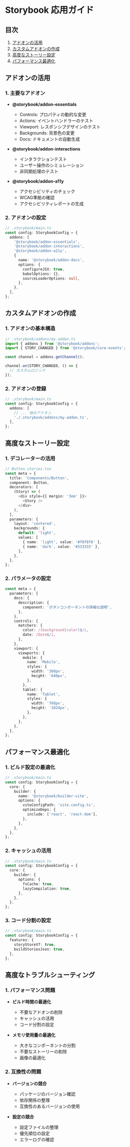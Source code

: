 # Storybook 応用ガイド

## 目次
1. [アドオンの活用](#アドオンの活用)
2. [カスタムアドオンの作成](#カスタムアドオンの作成)
3. [高度なストーリー設定](#高度なストーリー設定)
4. [パフォーマンス最適化](#パフォーマンス最適化)

## アドオンの活用

### 1. 主要なアドオン

- **@storybook/addon-essentials**
  - Controls: プロパティの動的な変更
  - Actions: イベントハンドラーのテスト
  - Viewport: レスポンシブデザインのテスト
  - Backgrounds: 背景色の変更
  - Docs: ドキュメントの自動生成

- **@storybook/addon-interactions**
  - インタラクションテスト
  - ユーザー操作のシミュレーション
  - 非同期処理のテスト

- **@storybook/addon-a11y**
  - アクセシビリティのチェック
  - WCAG準拠の確認
  - アクセシビリティレポートの生成

### 2. アドオンの設定

```typescript
// .storybook/main.ts
const config: StorybookConfig = {
  addons: [
    '@storybook/addon-essentials',
    '@storybook/addon-interactions',
    '@storybook/addon-a11y',
    {
      name: '@storybook/addon-docs',
      options: {
        configureJSX: true,
        babelOptions: {},
        sourceLoaderOptions: null,
      },
    },
  ],
};
```

## カスタムアドオンの作成

### 1. アドオンの基本構造

```typescript
// .storybook/addons/my-addon.ts
import { addons } from '@storybook/addons';
import { STORY_CHANGED } from '@storybook/core-events';

const channel = addons.getChannel();

channel.on(STORY_CHANGED, () => {
  // カスタムロジック
});
```

### 2. アドオンの登録

```typescript
// .storybook/main.ts
const config: StorybookConfig = {
  addons: [
    // ... 他のアドオン
    './.storybook/addons/my-addon.ts',
  ],
};
```

## 高度なストーリー設定

### 1. デコレーターの活用

```typescript
// Button.stories.tsx
const meta = {
  title: 'Components/Button',
  component: Button,
  decorators: [
    (Story) => (
      <div style={{ margin: '3em' }}>
        <Story />
      </div>
    ),
  ],
  parameters: {
    layout: 'centered',
    backgrounds: {
      default: 'light',
      values: [
        { name: 'light', value: '#f8f8f8' },
        { name: 'dark', value: '#333333' },
      ],
    },
  },
};
```

### 2. パラメータの設定

```typescript
const meta = {
  parameters: {
    docs: {
      description: {
        component: 'ボタンコンポーネントの詳細な説明',
      },
    },
    controls: {
      matchers: {
        color: /(background|color)$/i,
        date: /Date$/i,
      },
    },
    viewport: {
      viewports: {
        mobile: {
          name: 'Mobile',
          styles: {
            width: '360px',
            height: '640px',
          },
        },
        tablet: {
          name: 'Tablet',
          styles: {
            width: '768px',
            height: '1024px',
          },
        },
      },
    },
  },
};
```

## パフォーマンス最適化

### 1. ビルド設定の最適化

```typescript
// .storybook/main.ts
const config: StorybookConfig = {
  core: {
    builder: {
      name: '@storybook/builder-vite',
      options: {
        viteConfigPath: 'vite.config.ts',
        optimizeDeps: {
          include: ['react', 'react-dom'],
        },
      },
    },
  },
};
```

### 2. キャッシュの活用

```typescript
// .storybook/main.ts
const config: StorybookConfig = {
  core: {
    builder: {
      options: {
        fsCache: true,
        lazyCompilation: true,
      },
    },
  },
};
```

### 3. コード分割の設定

```typescript
// .storybook/main.ts
const config: StorybookConfig = {
  features: {
    storyStoreV7: true,
    buildStoriesJson: true,
  },
};
```

## 高度なトラブルシューティング

### 1. パフォーマンス問題

- **ビルド時間の最適化**
  - 不要なアドオンの削除
  - キャッシュの活用
  - コード分割の設定

- **メモリ使用量の最適化**
  - 大きなコンポーネントの分割
  - 不要なストーリーの削除
  - 画像の最適化

### 2. 互換性の問題

- **バージョンの競合**
  - パッケージのバージョン確認
  - 依存関係の整理
  - 互換性のあるバージョンの使用

- **設定の競合**
  - 設定ファイルの整理
  - 優先順位の設定
  - エラーログの確認 